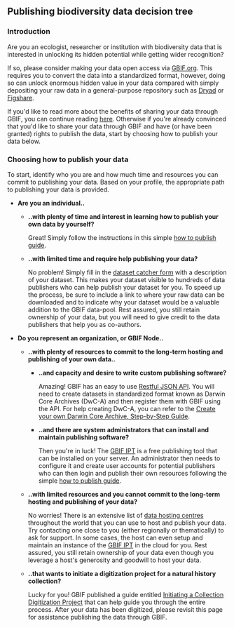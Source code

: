 ## Publishing biodiversity data decision tree

### Introduction 

Are you an ecologist, researcher or institution with biodiversity data that is interested in unlocking its hidden potential while getting wider recognition?

If so, please consider making your data open access via [GBIF.org](http://www.gbif.org). This requires you to convert the data into a standardized format, however, doing so can unlock enormous hidden value in your data compared with simply depositing your raw data in a general-purpose repository such as [Dryad](http://datadryad.org/) or [Figshare](https://figshare.com/).

If you'd like to read more about the benefits of sharing your data through GBIF, you can continue reading [here](http://www.gbif.org/publishing-data/benefits). Otherwise if you're already convinced that you'd like to share your data through GBIF and have (or have been granted) rights to publish the data, start by choosing how to publish your data below.

### Choosing how to publish your data 

To start, identify who you are and how much time and resources you can commit to publishing your data. Based on your profile, the appropriate path to publishing your data is provided. 

* **Are you an individual..**

  * **..with plenty of time and interest in learning how to publish your own data by yourself?**
    
    Great! Simply follow the instructions in this simple [how to publish guide](https://github.com/gbif/ipt/wiki/howToPublish).

  * **..with limited time and require help publishing your data?**

    No problem! Simply fill in the [dataset catcher form](https://demo.gbif.org/tools/suggest-dataset) with a description of your dataset. This makes your dataset visible to hundreds of data publishers who can help publish your dataset for you. To speed up the process, be sure to include a link to where your raw data can be downloaded and to indicate why your dataset would be a valuable addition to the GBIF data-pool. Rest assured, you still retain ownership of your data, but you will need to give credit to the data publishers that help you as co-authors. 

* **Do you represent an organization, or GBIF Node..**

  * **..with plenty of resources to commit to the long-term hosting and publishing of your own data..**

    * **..and capacity and desire to write custom publishing software?**

      Amazing! GBIF has an easy to use [Restful JSON API](http://www.gbif.org/developer/summary). You will need to create datasets in standardized format known as Darwin Core Archives (DwC-A) and then register them with GBIF using the API. For help creating DwC-A, you can refer to the [Create your own Darwin Core Archive, Step-by-Step Guide](http://www.gbif.org/resource/80638).    

    * **..and there are system administrators that can install and maintain publishing software?**

      Then you're in luck! The [GBIF IPT](http://www.gbif.org/ipt) is a free publishing tool that can be installed on your server. An administrator then needs to configure it and create user accounts for potential publishers who can then login and publish their own resources following the simple [how to publish guide](https://github.com/gbif/ipt/wiki/howToPublish).

  * **..with limited resources and you cannot commit to the long-term hosting and publishing of your data?**

    No worries! There is an extensive list of [data hosting centres](https://github.com/gbif/ipt/wiki/dataHostingCentres) throughout the world that you can use to host and publish your data. Try contacting one close to you (either regionally or thematically) to ask for support. In some cases, the host can even setup and maintain an instance of the [GBIF IPT](http://www.gbif.org/ipt) in the cloud for you. Rest assured, you still retain ownership of your data even though you leverage a host's generosity and goodwill to host your data. 

  * **..that wants to initiate a digitization project for a natural history collection?**

     Lucky for you! GBIF published a guide entitled [Initiating a Collection Digitization Project](http://www.gbif.org/resource/80574) that can help guide you through the entire process. After your data has been digitized, please revisit this page for assistance publishing the data through GBIF. 